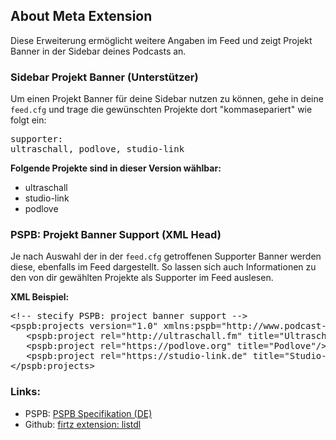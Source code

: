 ## About Meta Extension

Diese Erweiterung ermöglicht weitere Angaben im Feed und zeigt Projekt Banner in der
Sidebar deines Podcasts an.


### Sidebar Projekt Banner (Unterstützer)

Um einen Projekt Banner für deine Sidebar nutzen zu können, gehe in deine `feed.cfg`
und trage die gewünschten Projekte dort "kommasepariert" wie folgt ein:

<pre>
supporter:
ultraschall, podlove, studio-link</pre>

**Folgende Projekte sind in dieser Version wählbar:**

- ultraschall
- studio-link
- podlove


### PSPB: Projekt Banner Support (XML Head)

Je nach Auswahl der in der `feed.cfg` getroffenen Supporter Banner werden diese,
ebenfalls im Feed dargestellt. So lassen sich auch Informationen zu den von dir gewählten
Projekte als Supporter im Feed auslesen.

**XML Beispiel:**

<pre>
&lt;!-- stecify PSPB: project banner support -->
&lt;pspb:projects version="1.0" xmlns:pspb="http://www.podcast-society.org/pss/PSPB/specification">
   &lt;pspb:project rel="http://ultraschall.fm" title="Ultraschall"/>
   &lt;pspb:project rel="https://podlove.org" title="Podlove"/>
   &lt;pspb:project rel="https://studio-link.de" title="Studio-Link"/>
&lt;/pspb:projects>
</pre>


### Links:


- PSPB: [PSPB Specifikation (DE)](https://github.com/Podcast-Society/ps-specifications/blob/master/PSPB-project-banner.md)
- Github: [firtz extension: listdl](https://github.com/Firtz-Designs/QuorX-III)